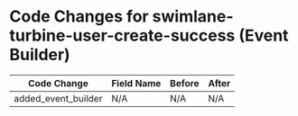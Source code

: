 # Code Changes for swimlane-turbine-user-create-success (Event Builder)

| Code Change | Field Name | Before | After |
|-------------|------------|--------|-------|
| added_event_builder | N/A | N/A | N/A |